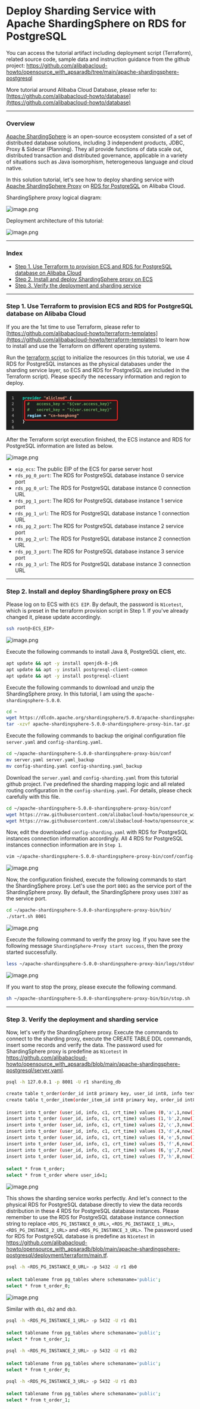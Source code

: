 # Deploy Sharding Service with Apache ShardingSphere on RDS for PostgreSQL

You can access the tutorial artifact including deployment script (Terraform), related source code, sample data and instruction guidance from the github project:
https://github.com/alibabacloud-howto/opensource_with_apsaradb/tree/main/apache-shardingsphere-postgresql

More tutorial around Alibaba Cloud Database, please refer to:
[https://github.com/alibabacloud-howto/database](https://github.com/alibabacloud-howto/database)

---
### Overview

[Apache ShardingSphere](https://shardingsphere.apache.org/) is an open-source ecosystem consisted of a set of distributed database solutions, including 3 independent products, JDBC, Proxy & Sidecar (Planning). They all provide functions of data scale out, distributed transaction and distributed governance, applicable in a variety of situations such as Java isomorphism, heterogeneous language and cloud native.

In this solution tutorial, let's see how to deploy sharding service with [Apache ShardingSphere Proxy](https://shardingsphere.apache.org/document/current/en/quick-start/shardingsphere-proxy-quick-start/) on [RDS for PostgreSQL](https://www.alibabacloud.com/product/apsaradb-for-rds-postgresql) on Alibaba Cloud.

ShardingSphere proxy logical diagram:

![image.png](https://github.com/alibabacloud-howto/opensource_with_apsaradb/raw/main/apache-shardingsphere-postgresql/images/shardingsphere-proxy_v2.png)

Deployment architecture of this tutorial:

![image.png](https://github.com/alibabacloud-howto/opensource_with_apsaradb/raw/main/apache-shardingsphere-postgresql/images/archi.png)

---
### Index

- [Step 1. Use Terraform to provision ECS and RDS for PostgreSQL database on Alibaba Cloud]()
- [Step 2. Install and deploy ShardingSphere proxy on ECS]()
- [Step 3. Verify the deployment and sharding service]()

---
### Step 1. Use Terraform to provision ECS and RDS for PostgreSQL database on Alibaba Cloud

If you are the 1st time to use Terraform, please refer to [https://github.com/alibabacloud-howto/terraform-templates](https://github.com/alibabacloud-howto/terraform-templates) to learn how to install and use the Terraform on different operating systems.

Run the [terraform script](https://github.com/alibabacloud-howto/opensource_with_apsaradb/blob/main/apache-shardingsphere-postgresql/deployment/terraform/main.tf) to initialize the resources (in this tutorial, we use 4 RDS for PostgreSQL instances as the physical databases under the sharding service layer, so ECS and RDS for PostgreSQL are included in the Terraform script). Please specify the necessary information and region to deploy.

![image.png](https://github.com/alibabacloud-howto/solution-applicationstack-parse/raw/main/parse-server-mongodb/images/tf-parms.png)

After the Terraform script execution finished, the ECS instance and RDS for PostgreSQL information are listed as below.

![image.png](https://github.com/alibabacloud-howto/opensource_with_apsaradb/raw/main/apache-shardingsphere-postgresql/images/tf-done.png)

- ``eip_ecs``: The public EIP of the ECS for parse server host
- ``rds_pg_0_port``: The RDS for PostgreSQL database instance 0 service port
- ``rds_pg_0_url``: The RDS for PostgreSQL database instance 0 connection URL
- ``rds_pg_1_port``: The RDS for PostgreSQL database instance 1 service port
- ``rds_pg_1_url``: The RDS for PostgreSQL database instance 1 connection URL
- ``rds_pg_2_port``: The RDS for PostgreSQL database instance 2 service port
- ``rds_pg_2_url``: The RDS for PostgreSQL database instance 2 connection URL
- ``rds_pg_3_port``: The RDS for PostgreSQL database instance 3 service port
- ``rds_pg_3_url``: The RDS for PostgreSQL database instance 3 connection URL

---
### Step 2. Install and deploy ShardingSphere proxy on ECS

Please log on to ECS with ``ECS EIP``. By default, the password is ``N1cetest``, which is preset in the terraform provision script in Step 1. If you've already changed it, please update accordingly.

```bash
ssh root@<ECS_EIP>
```

![image.png](https://github.com/alibabacloud-howto/opensource_with_apsaradb/raw/main/apache-ofbiz/images/ecs-logon.png)

Execute the following commands to install Java 8, PostgreSQL client, etc.

```bash
apt update && apt -y install openjdk-8-jdk
apt update && apt -y install postgresql-client-common
apt update && apt -y install postgresql-client
```

Execute the following commands to download and unzip the ShardingSphere proxy. In this tutorial, I am using the ``apache-shardingsphere-5.0.0``.

```bash
cd ~
wget https://dlcdn.apache.org/shardingsphere/5.0.0/apache-shardingsphere-5.0.0-shardingsphere-proxy-bin.tar.gz
tar -xzvf apache-shardingsphere-5.0.0-shardingsphere-proxy-bin.tar.gz
```

Execute the following commands to backup the original configuration file ``server.yaml`` and ``config-sharding.yaml``.

```bash
cd ~/apache-shardingsphere-5.0.0-shardingsphere-proxy-bin/conf
mv server.yaml server.yaml_backup
mv config-sharding.yaml config-sharding.yaml_backup
```

Download the ``server.yaml`` and ``config-sharding.yaml`` from this tutorial github project. I've predefined the sharding mapping logic and all related routing configuration in the ``config-sharding.yaml``. For details, please check carefully with this file.

```bash
cd ~/apache-shardingsphere-5.0.0-shardingsphere-proxy-bin/conf
wget https://raw.githubusercontent.com/alibabacloud-howto/opensource_with_apsaradb/main/apache-shardingsphere-postgresql/server.yaml
wget https://raw.githubusercontent.com/alibabacloud-howto/opensource_with_apsaradb/main/apache-shardingsphere-postgresql/config-sharding.yaml
```

Now, edit the downloaded ``config-sharding.yaml`` with RDS for PostgreSQL instances connection information accordingly. All 4 RDS for PostgreSQL instances connection information are in ``Step 1``.

```bash
vim ~/apache-shardingsphere-5.0.0-shardingsphere-proxy-bin/conf/config-sharding.yaml
```

![image.png](https://github.com/alibabacloud-howto/opensource_with_apsaradb/raw/main/apache-shardingsphere-postgresql/images/config-sharding.png)

Now, the configuration finished, execute the following commands to start the ShardingSphere proxy. Let's use the port ``8001`` as the service port of the ShardingSphere proxy. By default, the ShardingSphere proxy uses ``3307`` as the service port.

```bash
cd ~/apache-shardingsphere-5.0.0-shardingsphere-proxy-bin/bin/
./start.sh 8001
```

![image.png](https://github.com/alibabacloud-howto/opensource_with_apsaradb/raw/main/apache-shardingsphere-postgresql/images/start_proxy.png)

Execute the following command to verify the proxy log. If you have see the following message ``ShardingSphere-Proxy start success``, then the proxy started successfully.

```bash
less ~/apache-shardingsphere-5.0.0-shardingsphere-proxy-bin/logs/stdout.log 
```

![image.png](https://github.com/alibabacloud-howto/opensource_with_apsaradb/raw/main/apache-shardingsphere-postgresql/images/start_proxy_success.png)

If you want to stop the proxy, please execute the following command.

```bash
sh ~/apache-shardingsphere-5.0.0-shardingsphere-proxy-bin/bin/stop.sh
```

---
### Step 3. Verify the deployment and sharding service

Now, let's verify the ShardingSphere proxy. Execute the commands to connect to the sharding proxy, execute the CREATE TABLE DDL commands, insert some records and verify the data.
The password used for ShardingSphere proxy is predefine as ``N1cetest`` in https://github.com/alibabacloud-howto/opensource_with_apsaradb/blob/main/apache-shardingsphere-postgresql/server.yaml.

```bash
psql -h 127.0.0.1 -p 8001 -U r1 sharding_db
```

```bash
create table t_order(order_id int8 primary key, user_id int8, info text, c1 int, crt_time timestamp);  
create table t_order_item(order_item_id int8 primary key, order_id int8, user_id int8, info text, c1 int, c2 int, c3 int, c4 int, c5 int, crt_time timestamp);

insert into t_order (user_id, info, c1, crt_time) values (0,'a',1,now());  
insert into t_order (user_id, info, c1, crt_time) values (1,'b',2,now());  
insert into t_order (user_id, info, c1, crt_time) values (2,'c',3,now());  
insert into t_order (user_id, info, c1, crt_time) values (3,'d',4,now());
insert into t_order (user_id, info, c1, crt_time) values (4,'e',5,now());  
insert into t_order (user_id, info, c1, crt_time) values (5,'f',6,now());  
insert into t_order (user_id, info, c1, crt_time) values (6,'g',7,now());  
insert into t_order (user_id, info, c1, crt_time) values (7,'h',8,now());

select * from t_order;
select * from t_order where user_id=1;
```

![image.png](https://github.com/alibabacloud-howto/opensource_with_apsaradb/raw/main/apache-shardingsphere-postgresql/images/verify-1.png)

This shows the sharding service works perfectly. And let's connect to the physical RDS for PostgreSQL database directly to view the data records distribution in these 4 RDS for PostgreSQL database instances.
Please remember to use the RDS for PostgreSQL database instance connection string to replace ``<RDS_PG_INSTANCE_0_URL>``, ``<RDS_PG_INSTANCE_1_URL>``, ``<RDS_PG_INSTANCE_2_URL>`` and ``<RDS_PG_INSTANCE_3_URL>``.
The password used for RDS for PostgreSQL database is predefine as ``N1cetest`` in https://github.com/alibabacloud-howto/opensource_with_apsaradb/blob/main/apache-shardingsphere-postgresql/deployment/terraform/main.tf.

```bash
psql -h <RDS_PG_INSTANCE_0_URL> -p 5432 -U r1 db0

select tablename from pg_tables where schemaname='public';
select * from t_order_0;
```

![image.png](https://github.com/alibabacloud-howto/opensource_with_apsaradb/raw/main/apache-shardingsphere-postgresql/images/verify-2.png)

Similar with ``db1``, ``db2`` and ``db3``.

```bash
psql -h <RDS_PG_INSTANCE_1_URL> -p 5432 -U r1 db1

select tablename from pg_tables where schemaname='public';
select * from t_order_1;
```

```bash
psql -h <RDS_PG_INSTANCE_2_URL> -p 5432 -U r1 db2

select tablename from pg_tables where schemaname='public';
select * from t_order_0;
```

```bash
psql -h <RDS_PG_INSTANCE_3_URL> -p 5432 -U r1 db3

select tablename from pg_tables where schemaname='public';
select * from t_order_1;
```

